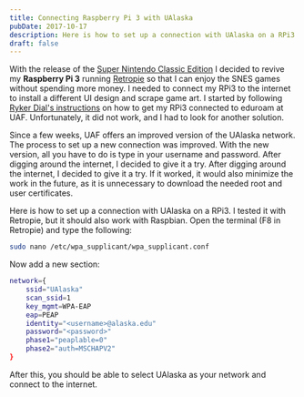 ```yaml
---
title: Connecting Raspberry Pi 3 with UAlaska
pubDate: 2017-10-17
description: Here is how to set up a connection with UAlaska on a RPi3.
draft: false
---
```


With the release of the
[Super Nintendo Classic Edition](https://www.nintendo.de/Diverses/Nintendo-Classic-Mini-Super-Nintendo-Entertainment-System/Nintendo-Classic-Mini-Super-Nintendo-Entertainment-System-1238330.html)
I decided to revive my **Raspberry Pi 3** running [Retropie][retropie] so that I
can enjoy the SNES games without spending more money. I needed to connect my
RPi3 to the internet to install a different UI design and scrape game art. I
started by following [Ryker Dial's instructions][eduroam_instructions] on how to
get my RPi3 connected to eduroam at UAF. Unfortunately, it did not work, and I
had to look for another solution.

Since a few weeks, UAF offers an improved version of the UAlaska network. The
process to set up a new connection was improved. With the new version, all you
have to do is type in your username and password. After digging around the
internet, I decided to give it a try. After digging around the internet, I
decided to give it a try. If it worked, it would also minimize the work in the
future, as it is unnecessary to download the needed root and user certificates.

Here is how to set up a connection with UAlaska on a RPi3. I tested it with
Retropie, but it should also work with Raspbian. Open the terminal (F8 in
Retropie) and type the following:

```sh
sudo nano /etc/wpa_supplicant/wpa_supplicant.conf
```

Now add a new section:

```sh
network={
    ssid="UAlaska"
    scan_ssid=1
    key_mgmt=WPA-EAP
    eap=PEAP
    identity="<username>@alaska.edu"
    password="<password>"
    phase1="peaplable=0"
    phase2="auth=MSCHAPV2"
}
```

After this, you should be able to select UAlaska as your network and connect to
the internet.

[retropie]: https://retropie.org.uk/
[eduroam_instructions]: https://rainforestrobots.wordpress.com/2015/12/04/connecting-raspberry-pi-to-eduroam-at-uaf/
